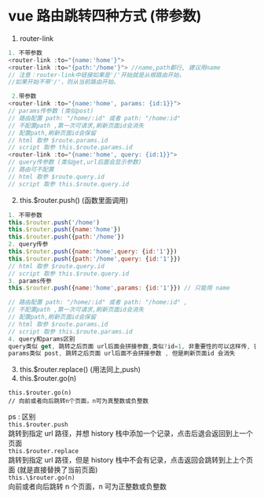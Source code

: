 # vue 路由跳转四种方式 (带参数)

1.  router-link

```javascript
1. 不带参数
<router-link :to="{name:'home'}">
<router-link :to="{path:'/home'}"> //name,path都行, 建议用name
// 注意：router-link中链接如果是'/'开始就是从根路由开始，
//如果开始不带'/'，则从当前路由开始。

 2.带参数
<router-link :to="{name:'home', params: {id:1}}">
// params传参数 (类似post)
// 路由配置 path: "/home/:id" 或者 path: "/home:id"
// 不配置path ,第一次可请求,刷新页面id会消失
// 配置path,刷新页面id会保留
// html 取参 $route.params.id
// script 取参 this.$route.params.id
<router-link :to="{name:'home', query: {id:1}}">
// query传参数 (类似get,url后面会显示参数)
// 路由可不配置
// html 取参 $route.query.id
// script 取参 this.$route.query.id
```

2.  this.\$router.push() (函数里面调用)

```javascript
1. 不带参数
this.$router.push('/home')
this.$router.push({name:'home'})
this.$router.push({path:'/home'})
2. query传参
this.$router.push({name:'home',query: {id:'1'}})
this.$router.push({path:'/home',query: {id:'1'}})
// html 取参 $route.query.id
// script 取参 this.$route.query.id
3. params传参
this.$router.push({name:'home',params: {id:'1'}}) // 只能用 name

// 路由配置 path: "/home/:id" 或者 path: "/home:id" ,
// 不配置path ,第一次可请求,刷新页面id会消失
// 配置path,刷新页面id会保留
// html 取参 $route.params.id
// script 取参 this.$route.params.id
4. query和params区别
query类似 get, 跳转之后页面 url后面会拼接参数,类似?id=1, 非重要性的可以这样传, 密码之类还是用params刷新页面id还在
params类似 post, 跳转之后页面 url后面不会拼接参数 , 但是刷新页面id 会消失

```

3.  this.\$router.replace() (用法同上,push)
4.  this.\$router.go(n)

```
this.$router.go(n)
// 向前或者向后跳转n个页面，n可为真整数或负整数
```

ps : 区别  
`this.$router.push`  
跳转到指定 url 路径，并想 history 栈中添加一个记录，点击后退会返回到上一个页面  
`this.$router.replace`  
跳转到指定 url 路径，但是 history 栈中不会有记录，点击返回会跳转到上上个页面 (就是直接替换了当前页面)  
`this.\$router.go(n)`  
向前或者向后跳转 n 个页面，n 可为正整数或负整数
